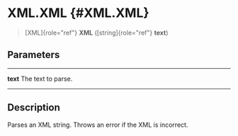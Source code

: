 XML.XML {#XML.XML}
=======

> [XML]{role="ref"} **XML** ([string]{role="ref"} **text**)

Parameters
----------

  ---------- --------------------
  **text**   The text to parse.
  ---------- --------------------

Description
-----------

Parses an XML string. Throws an error if the XML is incorrect.
